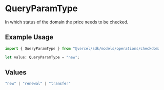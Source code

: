 # QueryParamType

In which status of the domain the price needs to be checked.

## Example Usage

```typescript
import { QueryParamType } from "@vercel/sdk/models/operations/checkdomainprice.js";

let value: QueryParamType = "new";
```

## Values

```typescript
"new" | "renewal" | "transfer"
```